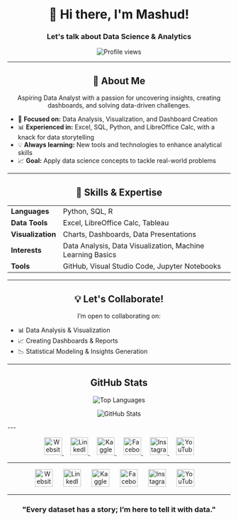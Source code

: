 <h1 align="center">👋 Hi there, I'm Mashud!</h1>
<h3 align="center">Let's talk about Data Science & Analytics</h3>

<p align="center">
  <img src="https://komarev.com/ghpvc/?username=anmmashud&label=Profile%20views&color=0e75b6&style=flat" alt="Profile views" />
</p>

---

<h2 align="center">🌟 About Me</h2>
<p align="center">
Aspiring Data Analyst with a passion for uncovering insights, creating dashboards, and solving data-driven challenges.
</p>

<ul>
  <li>🌱 <b>Focused on:</b> Data Analysis, Visualization, and Dashboard Creation</li>
  <li>📊 <b>Experienced in:</b> Excel, SQL, Python, and LibreOffice Calc, with a knack for data storytelling</li>
  <li>💡 <b>Always learning:</b> New tools and technologies to enhance analytical skills</li>
  <li>📈 <b>Goal:</b> Apply data science concepts to tackle real-world problems</li>
</ul>

---

<h2 align="center">🚀 Skills & Expertise</h2>

<table align="center">
<tr>
  <td><b>Languages</b></td>
  <td>Python, SQL, R</td>
</tr>
<tr>
  <td><b>Data Tools</b></td>
  <td>Excel, LibreOffice Calc, Tableau</td>
</tr>
<tr>
  <td><b>Visualization</b></td>
  <td>Charts, Dashboards, Data Presentations</td>
</tr>
<tr>
  <td><b>Interests</b></td>
  <td>Data Analysis, Data Visualization, Machine Learning Basics</td>
</tr>
<tr>
  <td><b>Tools</b></td>
  <td>GitHub, Visual Studio Code, Jupyter Notebooks</td>
</tr>
</table>

---

<h2 align="center">💡 Let's Collaborate!</h2>
<p align="center">
I’m open to collaborating on:
</p>

<ul>
  <li>📊 Data Analysis & Visualization</li>
  <li>📈 Creating Dashboards & Reports</li>
  <li>📉 Statistical Modeling & Insights Generation</li>
</ul>

---

<h2 align="center">GitHub Stats</h2>

<p align="center">
  <img src="https://github-readme-stats.vercel.app/api/top-langs/?username=anmmashud&layout=compact&theme=radical&hide_border=true" alt="Top Languages" />
</p>

<p align="center">
  <img src="https://github-readme-stats.vercel.app/api?username=anmmashud&show_icons=true&theme=radical&hide_border=true" alt="GitHub Stats" />
</p>
---
<p align="center">
  <a href="https://anmmashud.github.io" target="_blank">
    <img src="https://img.icons8.com/color/48/000000/internet--v1.png" alt="Website" height="40" width="40" />
  </a>&nbsp;&nbsp;&nbsp;
  <a href="https://linkedin.com/in/anmmashud" target="_blank">
    <img src="https://raw.githubusercontent.com/rahuldkjain/github-profile-readme-generator/master/src/images/icons/Social/linked-in-alt.svg" alt="LinkedIn" height="40" width="40" />
  </a>&nbsp;&nbsp;&nbsp;
  <a href="https://kaggle.com/anmmashud" target="_blank">
    <img src="https://raw.githubusercontent.com/rahuldkjain/github-profile-readme-generator/master/src/images/icons/Social/kaggle.svg" alt="Kaggle" height="40" width="40" />
  </a>&nbsp;&nbsp;&nbsp;
  <a href="https://facebook.com/anmmashud01" target="_blank">
    <img src="https://raw.githubusercontent.com/rahuldkjain/github-profile-readme-generator/master/src/images/icons/Social/facebook.svg" alt="Facebook" height="40" width="40" />
  </a>&nbsp;&nbsp;&nbsp;
  <a href="https://instagram.com/anmmashud" target="_blank">
    <img src="https://raw.githubusercontent.com/rahuldkjain/github-profile-readme-generator/master/src/images/icons/Social/instagram.svg" alt="Instagram" height="40" width="40" />
  </a>&nbsp;&nbsp;&nbsp;
  <a href="https://www.youtube.com/c/anmmashud" target="_blank">
    <img src="https://raw.githubusercontent.com/rahuldkjain/github-profile-readme-generator/master/src/images/icons/Social/youtube.svg" alt="YouTube" height="40" width="40" />
  </a>
</p>

---

<p align="center">
<a href="https://anmmashud.github.io" target="_blank"><img src="https://img.icons8.com/color/48/000000/internet--v1.png" alt="Website" height="40" width="40" style="margin-right: 20px;" /></a>
<a href="https://linkedin.com/in/anmmashud" target="_blank"><img src="https://raw.githubusercontent.com/rahuldkjain/github-profile-readme-generator/master/src/images/icons/Social/linked-in-alt.svg" alt="LinkedIn" height="40" width="40" style="margin-right: 20px;" /></a>
<a href="https://kaggle.com/anmmashud" target="_blank"><img src="https://raw.githubusercontent.com/rahuldkjain/github-profile-readme-generator/master/src/images/icons/Social/kaggle.svg" alt="Kaggle" height="40" width="40" style="margin-right: 20px;" /></a>
<a href="https://facebook.com/anmmashud01" target="_blank"><img src="https://raw.githubusercontent.com/rahuldkjain/github-profile-readme-generator/master/src/images/icons/Social/facebook.svg" alt="Facebook" height="40" width="40" style="margin-right: 20px;" /></a>
<a href="https://instagram.com/anmmashud" target="_blank"><img src="https://raw.githubusercontent.com/rahuldkjain/github-profile-readme-generator/master/src/images/icons/Social/instagram.svg" alt="Instagram" height="40" width="40" style="margin-right: 20px;" /></a>
<a href="https://www.youtube.com/c/anmmashud" target="_blank"><img src="https://raw.githubusercontent.com/rahuldkjain/github-profile-readme-generator/master/src/images/icons/Social/youtube.svg" alt="YouTube" height="40" width="40" style="margin-right: 20px;" /></a>
</p>

---

<h3 align="center">"Every dataset has a story; I’m here to tell it with data."</h3>

